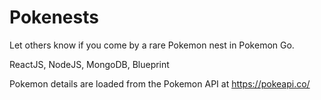 # Pokenests

Let others know if you come by a rare Pokemon nest in Pokemon Go.

ReactJS, NodeJS, MongoDB, Blueprint

Pokemon details are loaded from the Pokemon API at https://pokeapi.co/